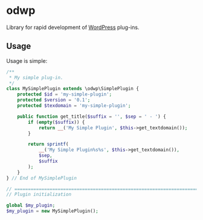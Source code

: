 # odwp

Library for rapid development of [WordPress](https://wordpress.org/) plug-ins.

## Usage

Usage is simple:

```php
/**
 * My simple plug-in.
 */
class MySimplePlugin extends \odwp\SimplePlugin {
    protected $id = 'my-simple-plugin';
    protected $version = '0.1';
    protected $texdomain = 'my-simple-plugin';

    public function get_title($suffix = '', $sep = ' - ') {
        if (empty($suffix)) {
            return __('My Simple Plugin', $this->get_textdomain());
        }

        return sprintf(
            __('My Simple Plugin%s%s', $this->get_textdomain()),
            $sep,
            $suffix
        );
    }
} // End of MySimplePlugin

// ===========================================================================
// Plugin initialization

global $my_plugin;
$my_plugin = new MySimplePlugin();
```

